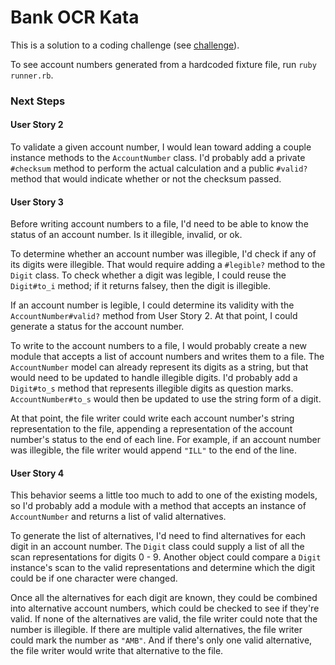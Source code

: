 # Bank OCR Kata

This is a solution to a coding challenge (see [challenge](http://codingdojo.org/kata/BankOCR/)).

To see account numbers generated from a hardcoded fixture file, run `ruby runner.rb`.

### Next Steps
#### User Story 2
To validate a given account number, I would lean toward adding a couple instance methods to the `AccountNumber` class.  I'd probably add a private `#checksum` method to perform the actual calculation and a public `#valid?` method that would indicate whether or not the checksum passed.

#### User Story 3
Before writing account numbers to a file, I'd need to be able to know the status of an account number.  Is it illegible, invalid, or ok.

To determine whether an account number was illegible, I'd check if any of its digits were illegible.  That would require adding a `#legible?` method to the `Digit` class.  To check whether a digit was legible, I could reuse the `Digit#to_i` method; if it returns falsey, then the digit is illegible.

If an account number is legible, I could determine its validity with the `AccountNumber#valid?` method from User Story 2.  At that point, I could generate a status for the account number.

To write to the account numbers to a file, I would probably create a new module that accepts a list of account numbers and writes them to a file.  The `AccountNumber` model can already represent its digits as a string, but that would need to be updated to handle illegible digits.  I'd probably add a `Digit#to_s` method that represents illegible digits as question marks.  `AccountNumber#to_s` would then be updated to use the string form of a digit.

At that point, the file writer could write each account number's string representation to the file, appending a representation of the account number's status to the end of each line.  For example, if an account number was illegible, the file writer would append `"ILL"` to the end of the line.

#### User Story 4
This behavior seems a little too much to add to one of the existing models, so I'd probably add a module with a method that accepts an instance of `AccountNumber` and returns a list of valid alternatives.

To generate the list of alternatives, I'd need to find alternatives for each digit in an account number.  The `Digit` class could supply a list of all the scan representations for digits 0 - 9.  Another object could compare a `Digit` instance's scan to the valid representations and determine which the digit could be if one character were changed.

Once all the alternatives for each digit are known, they could be combined into alternative account numbers, which could be checked to see if they're valid.  If none of the alternatives are valid, the file writer could note that the number is illegible.  If there are multiple valid alternatives, the file writer could mark the number as `"AMB"`.  And if there's only one valid alternative, the file writer would write that alternative to the file.